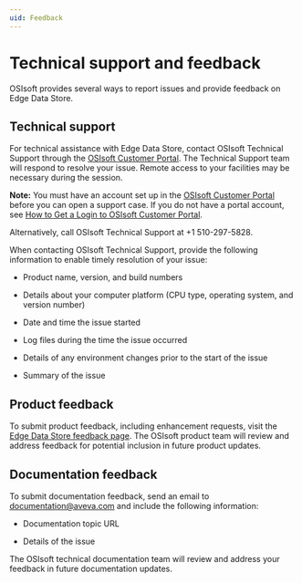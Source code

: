 ```yaml
---
uid: Feedback
---
```


# Technical support and feedback

OSIsoft provides several ways to report issues and provide feedback on Edge Data Store.

## Technical support

For technical assistance with Edge Data Store, contact OSIsoft Technical Support through the [OSIsoft Customer Portal](https://customers.osisoft.com/s/createcase). The Technical Support team will respond to resolve your issue. Remote access to your facilities may be necessary during the session.

**Note:**  You must have an account set up in the [OSIsoft Customer Portal](https://my.osisoft.com/) before you can open a support case. If you do not have a portal account, see [How to Get a Login to OSIsoft Customer Portal](https://explore.osisoft.com/myosisoft-customer-portal/how-to-get-a-login).

Alternatively, call OSIsoft Technical Support at +1 510-297-5828.

When contacting OSIsoft Technical Support, provide the following information to enable timely resolution of your issue:

- Product name, version, and build numbers

- Details about your computer platform (CPU type, operating system, and version number)

- Date and time the issue started

- Log files during the time the issue occurred

- Details of any environment changes prior to the start of the issue

- Summary of the issue  

## Product feedback

To submit product feedback, including enhancement requests, visit the [Edge Data Store feedback page](https://feedback.osisoft.com/forums/906877-edge-data-store). The OSIsoft product team will review and address feedback for potential inclusion in future product updates. 

## Documentation feedback

To submit documentation feedback, send an email to [documentation@aveva.com](mailto:documentation@aveva.com?subject=Edge%20Data%20Store%20documentation) and include the following information:

- Documentation topic URL

- Details of the issue

The OSIsoft technical documentation team will review and address your feedback in future documentation updates.
